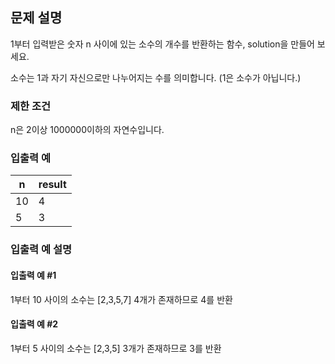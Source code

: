 ## 문제 설명

1부터 입력받은 숫자 n 사이에 있는 소수의 개수를 반환하는 함수, solution을 만들어 보세요.

소수는 1과 자기 자신으로만 나누어지는 수를 의미합니다.
(1은 소수가 아닙니다.)

### 제한 조건

n은 2이상 1000000이하의 자연수입니다.

### 입출력 예

|n   |result|
|----|------|
|10	 |4     |
|5	 |3     |

### 입출력 예 설명

#### 입출력 예 #1
1부터 10 사이의 소수는 [2,3,5,7] 4개가 존재하므로 4를 반환

#### 입출력 예 #2
1부터 5 사이의 소수는 [2,3,5] 3개가 존재하므로 3를 반환